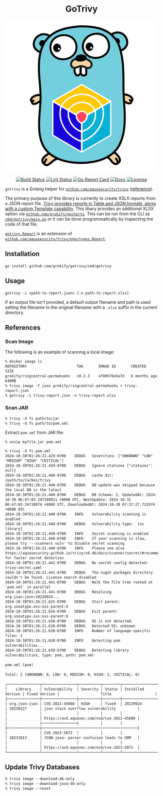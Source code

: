<div align="center">

# GoTrivy

![](logo_gotrivy.png "")

[![Build Status][build-status-svg]][build-status-url]
[![Lint Status][lint-status-svg]][lint-status-url]
[![Go Report Card][goreport-svg]][goreport-url]
[![Docs][docs-godoc-svg]][docs-godoc-url]
[![License][license-svg]][license-url]

</div>

`gotrivy` is a Golang helper for [`github.com/aquasecurity/trivy`](https://github.com/aquasecurity/trivy) ([reference](https://pkg.go.dev/github.com/aquasecurity/trivy)).

The primary purpose of this library is currently to create XSLX reports from a JSON report file. [Trivy provides reports in Table and JSON formats, along with a custom Template capability](https://aquasecurity.github.io/trivy/v0.17.2/examples/report/). This libary provides an additional XLSX option via [`github.com/grokify/gocharts`](https://github.com/grokify/gocharts). This can be run from the CLI as [`cmd/gotrivy/main.go`](cmd/gotrivy/main.go) or it can be done programmatically by inspecting the code of that file.

[`gotrivy.Report`](https://pkg.go.dev/github.com/grokify/gotrivy#Report) is an extension of [`github.com/aquasecurity/trivy/pkg/types.Report`](https://pkg.go.dev/github.com/aquasecurity/trivy/pkg/types#Report).

## Installation

`go install github.com/grokify/gotrivy/cmd/gotrivy`

## Usage

`gotrivy -i <path-to-report.json> [-o path-to-report.xlsx]`

If an output file isn't provided, a default output filename and path is used setting the filename to the original filename with a `.xlsx` suffix in the current directory.

## References

### Scan Image

The following is an example of scanning a local image:

```
% docker image ls
REPOSITORY                       TAG       IMAGE ID       CREATED        SIZE
grokify/ringcentral-permahooks   v0.2.3    af80576e5e7d   6 months ago   640MB
% trivy image -f json grokify/ringcentral-permahooks > trivy-report.json
% gotrivy -i trivy-report.json -o trivy-report.xlsx
```

### Scan JAR

```
% trivy -d fs path/to/jar
% trivy -d fs path/to/pom.xml
```

Extract `pom.xml` from JAR file:

```
% unzip myfile.jar pom.xml
```

```
% trivy -d fs pom.xml 
2024-10-30T01:26:21.429-0700	DEBUG	Severities: ["UNKNOWN" "LOW" "MEDIUM" "HIGH" "CRITICAL"]
2024-10-30T01:26:21.429-0700	DEBUG	Ignore statuses	{"statuses": null}
2024-10-30T01:26:21.440-0700	DEBUG	cache dir:  /path/to/Caches/trivy
2024-10-30T01:26:21.440-0700	DEBUG	DB update was skipped because the local DB is the latest
2024-10-30T01:26:21.440-0700	DEBUG	DB Schema: 2, UpdatedAt: 2024-10-30 06:47:03.247108911 +0000 UTC, NextUpdate: 2024-10-31 06:47:03.24710874 +0000 UTC, DownloadedAt: 2024-10-30 07:37:27.722974 +0000 UTC
2024-10-30T01:26:21.440-0700	INFO	Vulnerability scanning is enabled
2024-10-30T01:26:21.440-0700	DEBUG	Vulnerability type:  [os library]
2024-10-30T01:26:21.440-0700	INFO	Secret scanning is enabled
2024-10-30T01:26:21.440-0700	INFO	If your scanning is slow, please try '--scanners vuln' to disable secret scanning
2024-10-30T01:26:21.440-0700	INFO	Please see also https://aquasecurity.github.io/trivy/v0.46/docs/scanner/secret/#recommendation for faster secret detection
2024-10-30T01:26:21.441-0700	DEBUG	No secret config detected: trivy-secret.yaml
2024-10-30T01:26:21.441-0700	DEBUG	The nuget packages directory couldn't be found. License search disabled
2024-10-30T01:26:21.441-0700	DEBUG	Walk the file tree rooted at 'pom.xml' in parallel
2024-10-30T01:26:21.441-0700	DEBUG	Resolving org.json:json:20220924...
2024-10-30T01:26:21.625-0700	DEBUG	Start parent: org.sonatype.oss:oss-parent:9
2024-10-30T01:26:21.626-0700	DEBUG	Exit parent: org.sonatype.oss:oss-parent:9
2024-10-30T01:26:21.638-0700	DEBUG	OS is not detected.
2024-10-30T01:26:21.638-0700	DEBUG	Detected OS: unknown
2024-10-30T01:26:21.638-0700	INFO	Number of language-specific files: 1
2024-10-30T01:26:21.638-0700	INFO	Detecting pom vulnerabilities...
2024-10-30T01:26:21.638-0700	DEBUG	Detecting library vulnerabilities, type: pom, path: pom.xml

pom.xml (pom)

Total: 2 (UNKNOWN: 0, LOW: 0, MEDIUM: 0, HIGH: 2, CRITICAL: 0)

┌───────────────┬────────────────┬──────────┬────────┬───────────────────┬───────────────┬────────────────────────────────────────────┐
│    Library    │ Vulnerability  │ Severity │ Status │ Installed Version │ Fixed Version │                   Title                    │
├───────────────┼────────────────┼──────────┼────────┼───────────────────┼───────────────┼────────────────────────────────────────────┤
│ org.json:json │ CVE-2022-45688 │ HIGH     │ fixed  │ 20220924          │ 20230227      │ json stack overflow vulnerability          │
│               │                │          │        │                   │               │ https://avd.aquasec.com/nvd/cve-2022-45688 │
│               ├────────────────┤          │        │                   ├───────────────┼────────────────────────────────────────────┤
│               │ CVE-2023-5072  │          │        │                   │ 20231013      │ JSON-java: parser confusion leads to OOM   │
│               │                │          │        │                   │               │ https://avd.aquasec.com/nvd/cve-2023-5072  │
└───────────────┴────────────────┴──────────┴────────┴───────────────────┴───────────────┴────────────────────────────────────────────┘
```

## Update Trivy Databases

```
% trivy image --download-db-only
% trivy image --download-java-db-only
% trivy image --reset
```

 [build-status-svg]: https://github.com/grokify/gotrivy/actions/workflows/ci.yaml/badge.svg?branch=master
 [build-status-url]: https://github.com/grokify/gotrivy/actions/workflows/ci.yaml
 [lint-status-svg]: https://github.com/grokify/gotrivy/actions/workflows/lint.yaml/badge.svg?branch=master
 [lint-status-url]: https://github.com/grokify/gotrivy/actions/workflows/lint.yaml
 [goreport-svg]: https://goreportcard.com/badge/github.com/grokify/gotrivy
 [goreport-url]: https://goreportcard.com/report/github.com/grokify/gotrivy
 [docs-godoc-svg]: https://pkg.go.dev/badge/github.com/grokify/gotrivy
 [docs-godoc-url]: https://pkg.go.dev/github.com/grokify/gotrivy
 [license-svg]: https://img.shields.io/badge/license-MIT-blue.svg
 [license-url]: https://github.com/grokify/gotrivy/blob/master/LICENSE
